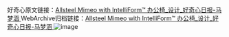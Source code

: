 好奇心原文链接：[Allsteel Mimeo with IntelliForm™ 办公椅_设计_好奇心日报-马梦涵 ](https://www.qdaily.com/articles/10718.html)
WebArchive归档链接：[Allsteel Mimeo with IntelliForm™ 办公椅_设计_好奇心日报-马梦涵 ](http://web.archive.org/web/20190623163206/https://www.qdaily.com/articles/10718.html)
![image](http://ww3.sinaimg.cn/large/007d5XDply1g3wc8gwowbj30u039ch0n)